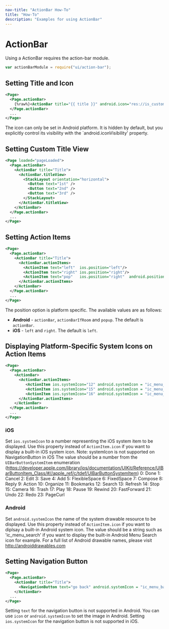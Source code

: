 ```yaml
---
nav-title: "ActionBar How-To"
title: "How-To"
description: "Examples for using ActionBar"
---
```

# ActionBar
Using a ActionBar requires the action-bar module.
``` JavaScript
var actionBarModule = require("ui/action-bar");
```

## Setting Title and Icon
```XML
<Page>
  <Page.actionBar>
    {%raw%}<ActionBar title="{{ title }}" android.icon="res://is_custom_home_icon"/>{%endraw%}
  </Page.actionBar>
  ...
</Page>
```
The icon can only be set in Android platform. It is hidden by default, but you explicitly control its visibility with the `android.iconVisibility' property.


## Setting Custom Title View 
```XML
<Page loaded="pageLoaded">
  <Page.actionBar>
    <ActionBar title="Title">
      <ActionBar.titleView>
        <StackLayout orientation="horizontal">
          <Button text="1st" />
          <Button text="2nd" />
          <Button text="3rd" />
        </StackLayout>
      </ActionBar.titleView>
    </ActionBar>
  </Page.actionBar>
  ...
</Page>
```

## Setting Action Items
```XML
<Page>
  <Page.actionBar>
    <ActionBar title="Title">
      <ActionBar.actionItems>
        <ActionItem text="left"  ios.position="left"/>
        <ActionItem text="right" ios.position="right"/>
        <ActionItem text="pop"   ios.position="right"  android.position="popup"/>
      </ActionBar.actionItems>
    </ActionBar>
  </Page.actionBar>
  ...
</Page>
```

The position option is platform specific. The available values are as follows:
* **Android** - `actionBar`, `actionBarIfRoom` and `popup`. The default is `actionBar`.
* **iOS** - `left` and `right`. The default is `left`.

## Displaying Platform-Specific System Icons on Action Items
```XML
<Page>
  <Page.actionBar>
    <ActionBar>
      <ActionBar.actionItems>
         <ActionItem ios.systemIcon="12" android.systemIcon = "ic_menu_search" />
         <ActionItem ios.systemIcon="15" android.systemIcon = "ic_menu_camera" />
         <ActionItem ios.systemIcon="16" android.systemIcon = "ic_menu_delete" />
      </ActionBar.actionItems>
    </ActionBar>
  </Page.actionBar>
  ...
</Page>
```

### iOS
Set `ios.systemIcon` to a number representing the iOS system item to be displayed.
Use this property instead of `ActionItem.icon` if you want to display a built-in iOS system icon.
Note: systemIcon is not supported on NavigationButton in iOS
The value should be a number from the `UIBarButtonSystemItem` enumeration
(https://developer.apple.com/library/ios/documentation/UIKit/Reference/UIBarButtonItem_Class/#//apple_ref/c/tdef/UIBarButtonSystemItem)
0: Done
1: Cancel
2: Edit
3: Save
4: Add
5: FlexibleSpace
6: FixedSpace
7: Compose
8: Reply
9: Action
10: Organize
11: Bookmarks
12: Search
13: Refresh
14: Stop
15: Camera
16: Trash
17: Play
18: Pause
19: Rewind
20: FastForward
21: Undo
22: Redo
23: PageCurl

### Android
Set `android.systemIcon` the name of the system drawable resource to be displayed.
Use this property instead of `ActionItem.icon` if you want to diplsay a built-in Android system icon.
The value should be a string such as 'ic_menu_search' if you want to display the built-in Android Menu Search icon for example.
For a full list of Android drawable names, please visit http://androiddrawables.com

## Setting Navigation Button
```XML
<Page>
  <Page.actionBar>
    <ActionBar title="Title">
      <NavigationButton text="go back" android.systemIcon = "ic_menu_back"/>
    </ActionBar>
  ...
</Page>
```
Setting `text` for the navigation button is not supported in Android. You can use `icon` or `android.systemIcon` to set the image in Android.
Setting `ios.systemIcon` for the navigation button is not supported in iOS.

